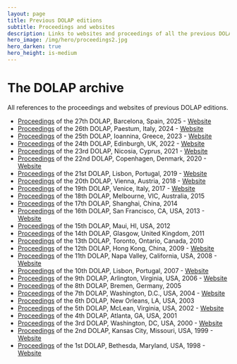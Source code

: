```yaml
---
layout: page
title: Previous DOLAP editions
subtitle: Proceedings and websites
description: Links to websites and proceedings of all the previous DOLAP editions
hero_image: /img/hero/proceedings2.jpg
hero_darken: true
hero_height: is-medium
---
```


# The DOLAP archive

All references to the proceedings and websites of previous DOLAP editions.

- [Proceedings](https://ceur-ws.org/Vol-3931) of the 27th DOLAP, Barcelona, Spain, 2025 - [Website](https://dolapworkshop.github.io/dolap-2025/)
- [Proceedings](https://ceur-ws.org/Vol-3653) of the 26th DOLAP, Paestum, Italy, 2024 - [Website](https://dolapworkshop.github.io/dolap-2024/)
- [Proceedings](https://ceur-ws.org/Vol-3369) of the 25th DOLAP, Ioannina, Greece, 2023 - [Website](https://sites.google.com/view/dolap2023)
- [Proceedings](https://ceur-ws.org/Vol-3130) of the 24th DOLAP, Edinburgh, UK, 2022 - [Website](https://sites.google.com/view/dolap2022) 
- [Proceedings](https://ceur-ws.org/Vol-2840) of the 23rd DOLAP, Nicosia, Cyprus, 2021 - [Website](https://sites.google.com/view/dolap-2021)
- [Proceedings](https://ceur-ws.org/Vol-2572) of the 22nd DOLAP, Copenhagen, Denmark, 2020 - [Website](https://www.essi.upc.edu/dtim/DOLAP/) 
- [Proceedings](https://ceur-ws.org/Vol-2324) of the 21st DOLAP, Lisbon, Portugal, 2019 - [Website](http://www.cs.put.poznan.pl/events/DOLAP2019.html) 
- [Proceedings](https://ceur-ws.org/Vol-2062) of the 20th DOLAP, Vienna, Austria, 2018 - [Website](http://www.cs.put.poznan.pl/events/DOLAP2018.html) 
- [Proceedings](https://ceur-ws.org/Vol-1810) of the 19th DOLAP, Venice, Italy, 2017 - [Website](https://www.info.univ-tours.fr/~marcel/dolap2017/) 
- [Proceedings](http://dl.acm.org/citation.cfm?id=2811222) of the 18th DOLAP, Melbourne, VIC, Australia, 2015
- [Proceedings](http://dl.acm.org/citation.cfm?id=2811222) of the 17th DOLAP, Shanghai, China, 2014
- [Proceedings](http://dl.acm.org/citation.cfm?id=2513190) of the 16th DOLAP, San Francisco, CA, USA, 2013 - [Website](https://dolap2013.ensma.fr/) 
- [Proceedings](http://dl.acm.org/citation.cfm?id=2513190) of the 15th DOLAP, Maui, HI, USA, 2012
- [Proceedings](https://dblp.org/rec/conf/dolap/2011) of the 14th DOLAP, Glasgow, United Kingdom, 2011
- [Proceedings](https://dblp.org/rec/conf/dolap/2010) of the 13th DOLAP, Toronto, Ontario, Canada, 2010
- [Proceedings](https://dblp.org/rec/conf/dolap/2009) of the 12th DOLAP, Hong Kong, China, 2009 - [Website](https://cs.ulb.ac.be/conferences/dolap2009/) 
- [Proceedings](https://dblp.org/rec/conf/dolap/2008) of the 11th DOLAP, Napa Valley, California, USA, 2008 - [Website](https://cci.drexel.edu/faculty/song/dolap/DOLAP08/DOLAP%202008-main_files/intro.htm) 
- [Proceedings](https://dblp.org/rec/conf/dolap/2007) of the 10th DOLAP, Lisbon, Portugal, 2007 - [Website](https://dolap07.cs.aau.dk/) 
- [Proceedings](https://dblp.org/rec/conf/dolap/2006) of the 9th DOLAP, Arlington, Virginia, USA, 2006 - [Website](https://www.cs.uoi.gr/~dolap06/) 
- [Proceedings](https://dblp.org/rec/conf/dolap/2005) of the 8th DOLAP, Bremen, Germany, 2005
- [Proceedings](https://dblp.org/rec/conf/dolap/2004) of the 7th DOLAP, Washington, D.C., USA, 2004 - [Website](http://www.ececs.uc.edu/~dolap04/) 
- [Proceedings](https://dblp.org/rec/conf/dolap/2003) of the 6th DOLAP, New Orleans, LA, USA, 2003
- [Proceedings](https://dblp.org/rec/conf/dolap/2002) of the 5th DOLAP, McLean, Virginia, USA, 2002 - [Website](http://www.cis.drexel.edu/faculty/song/Dolap/Dolap02Menu.htm) 
- [Proceedings](https://dblp.org/rec/conf/dolap/2001) of the 4th DOLAP, Atlanta, GA, USA, 2001
- [Proceedings](https://dblp.org/rec/conf/dolap/2000) of the 3rd DOLAP, Washington, DC, USA, 2000 - [Website](http://www.cis.drexel.edu/faculty/song/dolap.html) 
- [Proceedings](https://dblp.org/rec/conf/dolap/99) of the 2nd DOLAP, Kansas City, Missouri, USA, 1999 - [Website](http://www.pages.drexel.edu/faculty/songiy/dolap99CFP.html) 
- [Proceedings](https://dblp.org/rec/conf/dolap/98) of the 1st DOLAP, Bethesda, Maryland, USA, 1998 - [Website](http://www.pages.drexel.edu/faculty/songiy/dolap98.html) 
